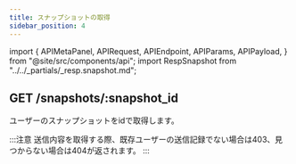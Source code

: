 ```yaml
---
title: スナップショットの取得
sidebar_position: 4
---
```


import {
  APIMetaPanel,
  APIRequest,
  APIEndpoint,
  APIParams,
  APIPayload,
} from "@site/src/components/api";
import RespSnapshot from "../../_partials/_resp.snapshot.md";

## GET /snapshots/:snapshot_id

ユーザーのスナップショットをidで取得します。

:::注意
送信内容を取得する際、既存ユーザーの送信記録でない場合は403、見つからない場合は404が返されます。
:::

<APIEndpoint url="/snapshots/:snapshot_id" />

<APIMetaPanel scope="SNAPSHOTS:READ" scopeNote="" />

<APIParams
  p-snapshot_id="the snapshot's id which you are getting"
  p-snapshot_id-required={true}
/>

<APIRequest
  title="Read Snapshot"
  url="/snapshots/8f5b244e-cf86-4374-8eaa-c551fd70cd83"
/>

<RespSnapshot />
